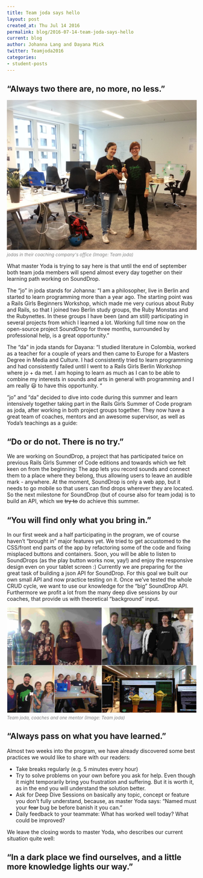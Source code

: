 ```yaml
---
title: Team joda says hello
layout: post
created_at: Thu Jul 14 2016
permalink: blog/2016-07-14-team-joda-says-hello
current: blog
author: Johanna Lang and Dayana Mick
twitter: Teamjoda2016
categories:
- student-posts
---
```




## “Always two there are, no more, no less.”
![Team Joda](/img/blog/2016/team_joda.jpg)<font color="grey"><small><i>jodas in their coaching company's office (Image: Team joda)</i></small></font>

What master Yoda is trying to say here is that until the end of september both team joda members will spend almost every day together on their learning path working on SoundDrop.

The “jo” in joda stands for Johanna:
“I am a philosopher, live in Berlin and started to learn programming more than a year ago. The starting point was a Rails Girls Beginners Workshop, which made me very curious about Ruby and Rails, so that I joined two Berlin study groups, the Ruby Monstas and the Rubynettes. In these groups I have been (and am still) participating in several projects from which I learned a lot. Working full time now on the open-source project SoundDrop for three months, surrounded by professional help, is a great opportunity.”

The “da” in joda stands for Dayana:
“I studied literature in Colombia, worked as a teacher for a couple of years and then came to Europe for a Masters Degree in Media and Culture. I had consistently tried to learn programming and had consistently failed until I went to a Rails Girls Berlin Workshop where jo + da met. I am hoping to learn as much as I can to be able to combine my interests in sounds and arts in general with programming and I am really 😃
to have this opportunity. “

“jo” and “da”  decided to dive into code during this summer and learn intensively together taking part in the Rails Girls Summer of Code program as joda, after working in both project groups together. They now have a great team of coaches, mentors and an awesome supervisor, as well as Yoda’s teachings as a guide:

## “Do or do not. There is no try.”
We are working on SoundDrop, a project that has participated twice on previous Rails Girls Summer of Code editions and towards which we felt keen on from the beginning: The app lets you record sounds and connect them to a place where they belong, thus allowing users to leave an audible mark - anywhere. At the moment, SoundDrop is only a web app, but it needs to go mobile so that users can find drops wherever they are located. So the next milestone for SoundDrop (but of course also for team joda) is to build an API, which we ~~try to~~ do achieve this summer.

## “You will find only what you bring in.”
In our first week and a half participating in the program, we of course haven’t “brought in” major features yet. We tried to get accustomed to the CSS/front end parts of the app by refactoring some of the code and fixing misplaced buttons and containers. Soon, you will be able to listen to SoundDrops (as the play button works now, yay!) and enjoy the responsive design even on your tablet screen :)
Currently we are preparing for the great task of building a json API for SoundDrop. For this goal we built our own small API and now practice testing on it. Once we’ve tested the whole CRUD cycle, we want to use our knowledge for the “big” SoundDrop API.
Furthermore we profit a lot from the many deep dive sessions by our coaches, that provide us with theoretical “background” input.

![Team joda](/img/blog/2016/team_joda_collage.jpg)<font color="grey"><small><i>Team joda, coaches and one mentor (Image: Team joda)</i></small></font>


## “Always pass on what you have learned.”

Almost two weeks into the program, we have already discovered some best practices we would like to share with our readers:

* Take breaks regularly (e.g. 5 minutes every hour)
* Try to solve problems on your own before you ask for help. Even though it might temporarily bring you frustration and suffering. But it is worth it, as in the end you will understand the solution better.
* Ask for Deep Dive Sessions on basically any topic, concept or feature you don’t fully understand, because, as master Yoda says: “Named must your ~~fear~~ bug be before banish it you can.”
* Daily feedback to your teammate: What has worked well today? What could be improved?

We leave the closing words to master Yoda, who describes our current situation quite well:
## “In a dark place we find ourselves, and a little more knowledge lights our way.”

